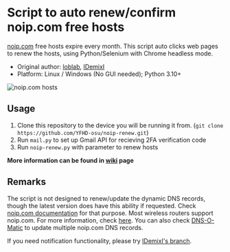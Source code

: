 # Script to auto renew/confirm noip.com free hosts

[noip.com](https://www.noip.com/) free hosts expire every month.
This script auto clicks web pages to renew the hosts,
using Python/Selenium with Chrome headless mode.

- Original author: [loblab](https://github.com/loblab), [IDemixI](https://www.github.com/IDemixI)
- Platform: Linux / Windows (No GUI needed); Python 3.10+

![noip.com hosts](https://raw.githubusercontent.com/loblab/noip-renew/master/screenshot.png)

## Usage

1. Clone this repository to the device you will be running it from. (`git clone https://github.com/YFHD-osu/noip-renew.git`)
2. Run ``mail.py`` to set up Gmail API for recieving 2FA verification code 
3. Run ``noip-renew.py`` with parameter to renew hosts 

**More information can be found in [wiki](https://github.com/YFHD-osu/noip-renew/wiki) page**

## Remarks

The script is not designed to renew/update the dynamic DNS records, though the latest version does have this ability if requested.
Check [noip.com documentation](https://www.noip.com/integrate) for that purpose.
Most wireless routers support noip.com. For more information, check [here](https://www.noip.com/support/knowledgebase/what-devices-support-no-ips-dynamic-dns-update-service/).
You can also check [DNS-O-Matic](https://dnsomatic.com/) to update multiple noip.com DNS records.

If you need notification functionality, please try [IDemixI's branch](https://github.com/IDemixI/noip-renew/tree/notifications).
